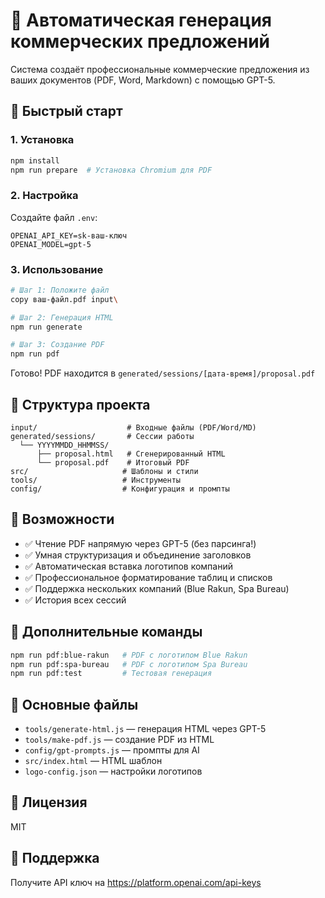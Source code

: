 # 🤖 Автоматическая генерация коммерческих предложений

Система создаёт профессиональные коммерческие предложения из ваших документов (PDF, Word, Markdown) с помощью GPT-5.

## 🚀 Быстрый старт

### 1. Установка

```bash
npm install
npm run prepare  # Установка Chromium для PDF
```

### 2. Настройка

Создайте файл `.env`:

```env
OPENAI_API_KEY=sk-ваш-ключ
OPENAI_MODEL=gpt-5
```

### 3. Использование

```bash
# Шаг 1: Положите файл
copy ваш-файл.pdf input\

# Шаг 2: Генерация HTML
npm run generate

# Шаг 3: Создание PDF
npm run pdf
```

Готово! PDF находится в `generated/sessions/[дата-время]/proposal.pdf`

## 📁 Структура проекта

```
input/                    # Входные файлы (PDF/Word/MD)
generated/sessions/       # Сессии работы
  └── YYYYMMDD_HHMMSS/
      ├── proposal.html   # Сгенерированный HTML
      └── proposal.pdf    # Итоговый PDF
src/                     # Шаблоны и стили
tools/                   # Инструменты
config/                  # Конфигурация и промпты
```

## 🎨 Возможности

- ✅ Чтение PDF напрямую через GPT-5 (без парсинга!)
- ✅ Умная структуризация и объединение заголовков
- ✅ Автоматическая вставка логотипов компаний
- ✅ Профессиональное форматирование таблиц и списков
- ✅ Поддержка нескольких компаний (Blue Rakun, Spa Bureau)
- ✅ История всех сессий

## 📝 Дополнительные команды

```bash
npm run pdf:blue-rakun   # PDF с логотипом Blue Rakun
npm run pdf:spa-bureau   # PDF с логотипом Spa Bureau
npm run pdf:test         # Тестовая генерация
```

## 🔧 Основные файлы

- `tools/generate-html.js` — генерация HTML через GPT-5
- `tools/make-pdf.js` — создание PDF из HTML
- `config/gpt-prompts.js` — промпты для AI
- `src/index.html` — HTML шаблон
- `logo-config.json` — настройки логотипов

## 📄 Лицензия

MIT

## 🤝 Поддержка

Получите API ключ на https://platform.openai.com/api-keys

